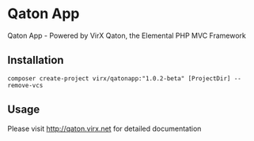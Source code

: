 # Qaton App

Qaton App - Powered by VirX Qaton, the Elemental PHP MVC Framework

## Installation 

`composer create-project virx/qatonapp:"1.0.2-beta" [ProjectDir] --remove-vcs`

## Usage

Please visit http://qaton.virx.net for detailed documentation